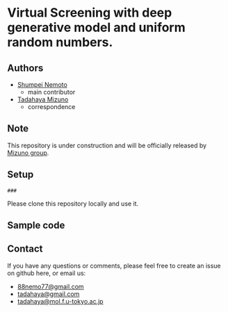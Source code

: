 # Virtual Screening with deep generative model and uniform random numbers.

## Authors
- [Shumpei Nemoto](https://github.com/Nemoto-S)  
    - main contributor  
- [Tadahaya Mizuno](https://github.com/tadahayamiz)  
    - correspondence  

## Note
This repository is under construction and will be officially released by [Mizuno group](https://github.com/mizuno-group).  

## Setup
```
###
```
Please clone this repository locally and use it.

## Sample code



## Contact
If you have any questions or comments, please feel free to create an issue on github here, or email us:  
- 88nemo77@gmail.com  
- tadahaya@gmail.com  
- tadahaya@mol.f.u-tokyo.ac.jp  
